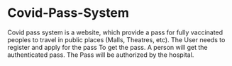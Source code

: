 # Covid-Pass-System
Covid pass system is a website, which provide a pass for fully vaccinated peoples to travel in public places (Malls, Theatres, etc). The User needs to register and apply for the pass  To get the pass. A person will get the authenticated pass. The Pass will be authorized by the hospital.
